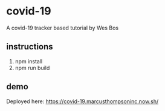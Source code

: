 # covid-19
A covid-19 tracker based tutorial by Wes Bos

## instructions
1. npm install
2. npm run build

## demo
Deployed here: https://covid-19.marcusthompsoninc.now.sh/

